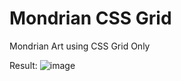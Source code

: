 # Mondrian CSS Grid
 Mondrian Art using CSS Grid Only

Result: 
![image](https://github.com/user-attachments/assets/3c8da561-c890-4bc9-8536-61a2487613e3)
